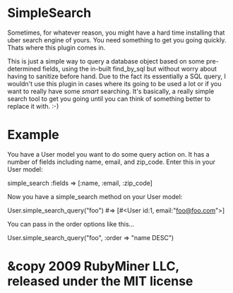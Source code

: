 SimpleSearch
============
Sometimes, for whatever reason, you might have a hard time installing that uber search engine of yours. You need something to get
you going quickly. Thats where this plugin comes in. 

This is just a simple way to query a database object based on some pre-determined fields, using the in-built find_by_sql
but without worry about having to sanitize before hand. Due to the fact its essentially a SQL query, I wouldn't use this plugin in cases where its going to be used a lot
or if you want to really have some *smart* searching. It's basically, a really simple search tool to get you going until you can think of something better to replace it with. :-)

Example
=======

You have a User model you want to do some query action on. It has a number of fields including name, email, and zip_code.
Enter this in your User model:

simple_search :fields => [:name, :email, :zip_code]

Now you have a simple_search method on your User model:

User.simple_search_query("foo") #=> [#<User id:1, email:"foo@foo.com">]

You can pass in the order options like this...

User.simple_search_query("foo", :order => "name DESC")

&copy 2009 RubyMiner LLC, released under the MIT license
================================================================

